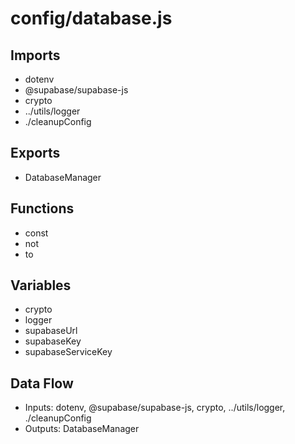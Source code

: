 # config/database.js

## Imports
- dotenv
- @supabase/supabase-js
- crypto
- ../utils/logger
- ./cleanupConfig

## Exports
- DatabaseManager

## Functions
- const
- not
- to

## Variables
- crypto
- logger
- supabaseUrl
- supabaseKey
- supabaseServiceKey

## Data Flow
- Inputs: dotenv, @supabase/supabase-js, crypto, ../utils/logger, ./cleanupConfig
- Outputs: DatabaseManager